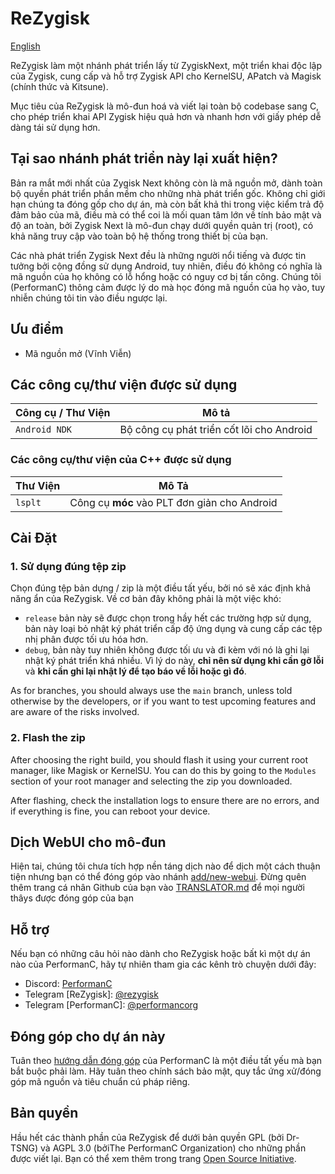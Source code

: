 # ReZygisk

[English](../README.md)

ReZygisk làm một nhánh phát triển lấy từ ZygiskNext, một triển khai độc lập của Zygisk, cung cấp và hỗ trợ Zygisk API cho KernelSU, APatch và Magisk (chính thức và Kitsune).

Mục tiêu của ReZygisk là mô-đun hoá và viết lại toàn bộ codebase sang C, cho phép triển khai API Zygisk hiệu quả hơn và nhanh hơn với giấy phép dễ dàng tái sử dụng hơn.

## Tại sao nhánh phát triển này lại xuất hiện?

Bản ra mắt mới nhất của Zygisk Next không còn là mã nguồn mở, dành toàn bộ quyền phát triển phần mềm cho những nhà phát triển gốc. Không chỉ giới hạn chúng ta đóng gốp cho dự án, mà còn bất khả thi trong việc kiểm trả độ đảm bảo của mã, điều mà có thể coi là mối quan tâm lớn về tính bảo mật và độ an toàn, bởi Zygisk Next là mô-đun chạy dưới quyền quản trị (root), có khả năng truy cập vào toàn bộ hệ thống trong thiết bị của bạn.

Các nhà phát triển Zygisk Next đều là những người nổi tiếng và được tin tưởng bởi cộng đồng sử dụng Android, tuy nhiên, điều đó không có nghĩa là mã nguồn của họ không có lỗ hổng hoặc có nguy cơ bị tấn công. Chúng tôi (PerformanC) thông cảm được lý do mà học đóng mã nguồn của họ vào, tuy nhiễn chúng tôi tin vào điều ngược lại.

## Ưu điểm

- Mã nguồn mở (Vĩnh Viễn)

## Các công cụ/thư viện được sử dụng

| Công cụ / Thư Viện        | Mô tả                                     |
|---------------------------|-------------------------------------------|
| `Android NDK`             | Bộ công cụ phát triển cốt lõi cho Android |

### Các công cụ/thư viện của C++ được sử dụng

| Thư Viện   | Mô Tả                                        |
|------------|----------------------------------------------|
| `lsplt`    | Công cụ **móc** vào PLT đơn giản cho Android |

## Cài Đặt

### 1. Sử dụng đúng tệp zip

Chọn đúng tệp bản dựng / zip là một điều tất yếu, bởi nó sẽ xác định khả năng ẩn của ReZygisk. Về cơ bản đây không phải là một việc khó:

- `release` bản này sẽ được chọn trong hầy hết các trường hợp sử dụng, bản này loại bỏ nhật ký phát triển cấp độ ứng dụng và cung cấp các tệp nhị phân được tối ưu hóa hơn.
- `debug`,  bản này tuy nhiên không được tối ưu và đi kèm với nó là ghi lại nhật ký phát triển khá nhiều. Vì lý do này, **chỉ nên sử dụng khi cần gỡ lỗi** và **khi cần ghi lại nhật lý để tạo báo về lỗi hoặc gì đó**. 

As for branches, you should always use the `main` branch, unless told otherwise by the developers, or if you want to test upcoming features and are aware of the risks involved.

### 2. Flash the zip

After choosing the right build, you should flash it using your current root manager, like Magisk or KernelSU. You can do this by going to the `Modules` section of your root manager and selecting the zip you downloaded.

After flashing, check the installation logs to ensure there are no errors, and if everything is fine, you can reboot your device.

## Dịch WebUI cho mô-đun

Hiện tai, chúng tôi chưa tích hợp nền táng dịch nào để dịch một cách thuận tiện nhưng bạn có thể đóng góp vào nhánh [add/new-webui](https://github.com/PerformanC/ReZygisk/tree/add/new-webui). Đừng quên thêm trang cá nhân Github của bạn vào [TRANSLATOR.md](https://github.com/PerformanC/ReZygisk/blob/add/new-webui/TRANSLATOR.md) để mọi người thâys được đóng góp của bạn

## Hỗ trợ
Nếu bạn có những câu hỏi nào dành cho ReZygisk hoặc bất kì một dự án nào của PerformanC, hãy tự nhiên tham gia các kênh trò chuyện dưới đây:

- Discord: [PerformanC](https://discord.gg/uPveNfTuCJ)
- Telegram [ReZygisk]: [@rezygisk](https://t.me/rezygisk)
- Telegram [PerformanC]: [@performancorg](https://t.me/performancorg)

## Đóng góp cho dự án này

Tuân theo [hướng dẫn đóng góp](https://github.com/PerformanC/contributing) của PerformanC là một điều tất yếu mà bạn bắt buộc phải làm. Hãy tuân theo chính sách bảo mật, quy tắc ứng xử/đóng góp mã nguồn và tiêu chuẩn cú pháp riêng.

## Bản quyền

Hầu hết các thành phần của ReZygisk để dưới bản quyền GPL (bởi Dr-TSNG) và AGPL 3.0 (bởiThe PerformanC Organization) cho những phần được viết lại. Bạn có thể xem thêm trong trang [Open Source Initiative](https://opensource.org/licenses/AGPL-3.0).
